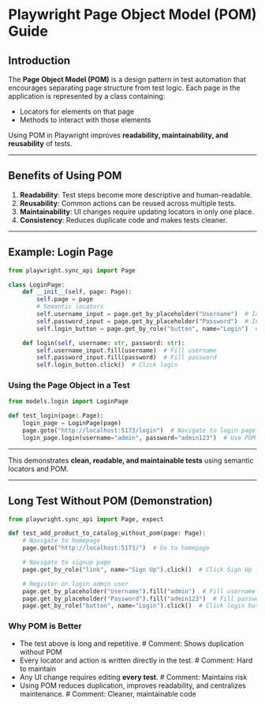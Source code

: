 # Playwright Page Object Model (POM) Guide

## Introduction

The **Page Object Model (POM)** is a design pattern in test automation that encourages separating page structure from test logic. Each page in the application is represented by a class containing:
- Locators for elements on that page
- Methods to interact with those elements

Using POM in Playwright improves **readability, maintainability, and reusability** of tests.

---

## Benefits of Using POM

1. **Readability**: Test steps become more descriptive and human-readable.
2. **Reusability**: Common actions can be reused across multiple tests.
3. **Maintainability**: UI changes require updating locators in only one place.
4. **Consistency**: Reduces duplicate code and makes tests cleaner.

---

## Example: Login Page

```python
from playwright.sync_api import Page

class LoginPage:
    def __init__(self, page: Page):
        self.page = page
        # Semantic locators
        self.username_input = page.get_by_placeholder("Username")  # Input field for username
        self.password_input = page.get_by_placeholder("Password")  # Input field for password
        self.login_button = page.get_by_role("button", name="Login")  # Login button

    def login(self, username: str, password: str):
        self.username_input.fill(username)  # Fill username
        self.password_input.fill(password)  # Fill password
        self.login_button.click()  # Click login
```

### Using the Page Object in a Test

```python
from models.login import LoginPage

def test_login(page: Page):
    login_page = LoginPage(page)
    page.goto("http://localhost:5173/login")  # Navigate to login page
    login_page.login(username="admin", password="admin123")  # Use POM method
```

---

This demonstrates **clean, readable, and maintainable tests** using semantic locators and POM.

---

## Long Test Without POM (Demonstration)

```python
from playwright.sync_api import Page, expect

def test_add_product_to_catalog_without_pom(page: Page):
    # Navigate to homepage
    page.goto("http://localhost:5173/")  # Go to homepage

    # Navigate to signup page
    page.get_by_role("link", name="Sign Up").click()  # Click Sign Up link

    # Register or login admin user
    page.get_by_placeholder("Username").fill("admin")  # Fill username
    page.get_by_placeholder("Password").fill("admin123")  # Fill password
    page.get_by_role("button", name="Login").click()  # Click login button

```

### Why POM is Better

- The test above is long and repetitive.  # Comment: Shows duplication without POM
- Every locator and action is written directly in the test.  # Comment: Hard to maintain
- Any UI change requires editing **every test**.  # Comment: Maintains risk
- Using POM reduces duplication, improves readability, and centralizes maintenance.  # Comment: Cleaner, maintainable code


